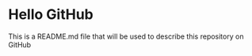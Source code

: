 
# Hello GitHub

This is a README.md file that will be used to describe this
repository on GitHub
 


